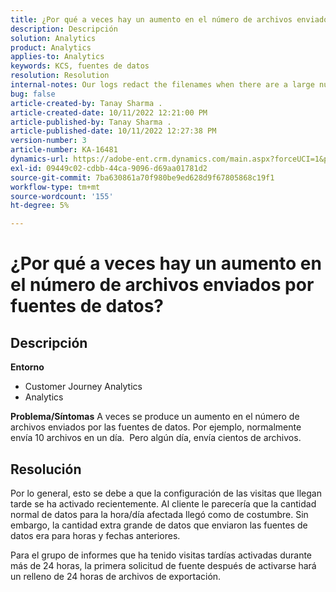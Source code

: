 ```yaml
---
title: ¿Por qué a veces hay un aumento en el número de archivos enviados por fuentes de datos?
description: Descripción
solution: Analytics
product: Analytics
applies-to: Analytics
keywords: KCS, fuentes de datos
resolution: Resolution
internal-notes: Our logs redact the filenames when there are a large number of export files processed by data feeds, so you will see the file name in the logs "df_files" section as "REDACTED".
bug: false
article-created-by: Tanay Sharma .
article-created-date: 10/11/2022 12:21:00 PM
article-published-by: Tanay Sharma .
article-published-date: 10/11/2022 12:27:38 PM
version-number: 3
article-number: KA-16481
dynamics-url: https://adobe-ent.crm.dynamics.com/main.aspx?forceUCI=1&pagetype=entityrecord&etn=knowledgearticle&id=17c67d27-5f49-ed11-bba2-0022480868ff
exl-id: 09449c02-cdbb-44ca-9096-d69aa01781d2
source-git-commit: 7ba630861a70f980be9ed628d9f67805868c19f1
workflow-type: tm+mt
source-wordcount: '155'
ht-degree: 5%

---
```


# ¿Por qué a veces hay un aumento en el número de archivos enviados por fuentes de datos?

## Descripción

<b>Entorno</b>
- Customer Journey Analytics
- Analytics



<b>Problema/Síntomas</b>
A veces se produce un aumento en el número de archivos enviados por las fuentes de datos. Por ejemplo, normalmente envía 10 archivos en un día.  Pero algún día, envía cientos de archivos.


## Resolución


Por lo general, esto se debe a que la configuración de las visitas que llegan tarde se ha activado recientemente. Al cliente le parecería que la cantidad normal de datos para la hora/día afectada llegó como de costumbre. Sin embargo, la cantidad extra grande de datos que enviaron las fuentes de datos era para horas y fechas anteriores.

Para el grupo de informes que ha tenido visitas tardías activadas durante más de 24 horas, la primera solicitud de fuente después de activarse hará un relleno de 24 horas de archivos de exportación.
